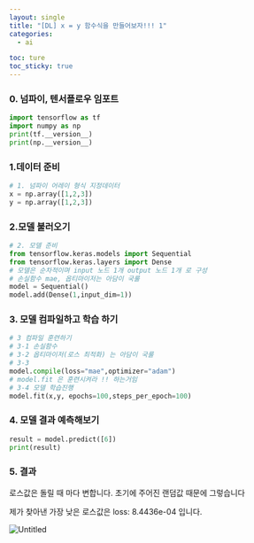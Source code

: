 ```yaml
---
layout: single
title: "[DL] x = y 함수식을 만들어보자!!! 1"
categories:
  - ai

toc: ture
toc_sticky: true
---
```


<!-- 위는 머릿말임 아래부터 포스트 본문 -->

### 0. 넘파이, 텐서플로우 임포트

```python
import tensorflow as tf
import numpy as np
print(tf.__version__)
print(np.__version__)
```

### 1.데이터 준비

```python
# 1. 넘파이 어레이 형식 지정데이터
x = np.array([1,2,3])
y = np.array([1,2,3])
```

### 2.모델 불러오기

```python
# 2. 모델 준비
from tensorflow.keras.models import Sequential
from tensorflow.keras.layers import Dense
# 모델은 순차적이며 input 노드 1개 output 노드 1개 로 구성
# 손실함수 mae, 옵티마이저는 아담이 국룰
model = Sequential()
model.add(Dense(1,input_dim=1))
```

### 3. 모델 컴파일하고 학습 하기

```python
# 3 컴파일 훈련하기
# 3-1 손실함수
# 3-2 옵티마이저(로스 최적화) 는 아담이 국룰
# 3-3
model.compile(loss="mae",optimizer="adam")
# model.fit 은 훈련시켜라 !! 하는거임
# 3-4 모델 학습진행
model.fit(x,y, epochs=100,steps_per_epoch=100)
```

### 4. 모델 결과 예측해보기

```python
result = model.predict([6])
print(result)
```

### 5. 결과

로스값은 돌릴 때 마다 변합니다. 초기에 주어진 랜덤값 때문에 그렇습니다

제가 찾아낸 가장 낮은 로스값은 loss: 8.4436e-04 입니다.

![Untitled](%E1%84%83%E1%85%B5%E1%86%B8%E1%84%85%E1%85%A5%E1%84%82%E1%85%B5%E1%86%BC%E1%84%8B%E1%85%B3%E1%84%85%E1%85%A9%20x%20=%20y%20%E1%84%92%E1%85%A1%E1%86%B7%E1%84%89%E1%85%AE%E1%84%89%E1%85%B5%E1%86%A8%E1%84%8B%E1%85%B3%E1%86%AF%20%E1%84%86%E1%85%A1%E1%86%AB%E1%84%83%E1%85%B3%E1%86%AF%E1%84%8B%E1%85%A5%E1%84%87%E1%85%A9%E1%84%8C%E1%85%A1!!%20e10577f33c67408ba5934b588afbcbd4/Untitled.png)
